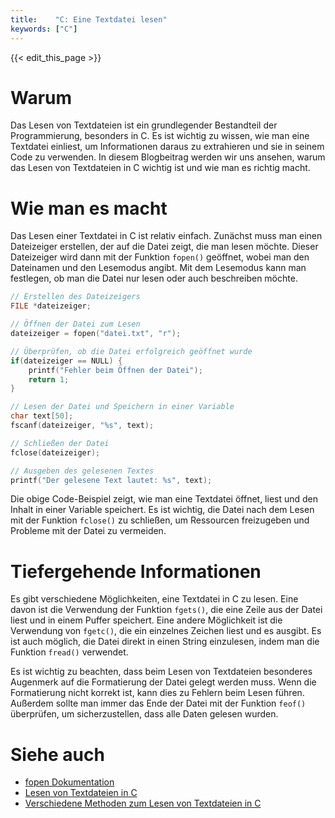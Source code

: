 ```yaml
---
title:    "C: Eine Textdatei lesen"
keywords: ["C"]
---
```


{{< edit_this_page >}}

# Warum

Das Lesen von Textdateien ist ein grundlegender Bestandteil der Programmierung, besonders in C. Es ist wichtig zu wissen, wie man eine Textdatei einliest, um Informationen daraus zu extrahieren und sie in seinem Code zu verwenden. In diesem Blogbeitrag werden wir uns ansehen, warum das Lesen von Textdateien in C wichtig ist und wie man es richtig macht.

# Wie man es macht

Das Lesen einer Textdatei in C ist relativ einfach. Zunächst muss man einen Dateizeiger erstellen, der auf die Datei zeigt, die man lesen möchte. Dieser Dateizeiger wird dann mit der Funktion `fopen()` geöffnet, wobei man den Dateinamen und den Lesemodus angibt. Mit dem Lesemodus kann man festlegen, ob man die Datei nur lesen oder auch beschreiben möchte.

```C
// Erstellen des Dateizeigers
FILE *dateizeiger;

// Öffnen der Datei zum Lesen
dateizeiger = fopen("datei.txt", "r");

// Überprüfen, ob die Datei erfolgreich geöffnet wurde
if(dateizeiger == NULL) {
    printf("Fehler beim Öffnen der Datei");
    return 1;
}

// Lesen der Datei und Speichern in einer Variable
char text[50];
fscanf(dateizeiger, "%s", text);

// Schließen der Datei
fclose(dateizeiger);

// Ausgeben des gelesenen Textes
printf("Der gelesene Text lautet: %s", text);
```

Die obige Code-Beispiel zeigt, wie man eine Textdatei öffnet, liest und den Inhalt in einer Variable speichert. Es ist wichtig, die Datei nach dem Lesen mit der Funktion `fclose()` zu schließen, um Ressourcen freizugeben und Probleme mit der Datei zu vermeiden.

# Tiefergehende Informationen

Es gibt verschiedene Möglichkeiten, eine Textdatei in C zu lesen. Eine davon ist die Verwendung der Funktion `fgets()`, die eine Zeile aus der Datei liest und in einem Puffer speichert. Eine andere Möglichkeit ist die Verwendung von `fgetc()`, die ein einzelnes Zeichen liest und es ausgibt. Es ist auch möglich, die Datei direkt in einen String einzulesen, indem man die Funktion `fread()` verwendet.

Es ist wichtig zu beachten, dass beim Lesen von Textdateien besonderes Augenmerk auf die Formatierung der Datei gelegt werden muss. Wenn die Formatierung nicht korrekt ist, kann dies zu Fehlern beim Lesen führen. Außerdem sollte man immer das Ende der Datei mit der Funktion `feof()` überprüfen, um sicherzustellen, dass alle Daten gelesen wurden.

# Siehe auch

- [fopen Dokumentation](https://www.cplusplus.com/reference/cstdio/fopen/)
- [Lesen von Textdateien in C](https://www.tutorialspoint.com/c_standard_library/c_function_fscanf.htm)
- [Verschiedene Methoden zum Lesen von Textdateien in C](https://www.codingunit.com/c-tutorial-file-io-using-text-files)